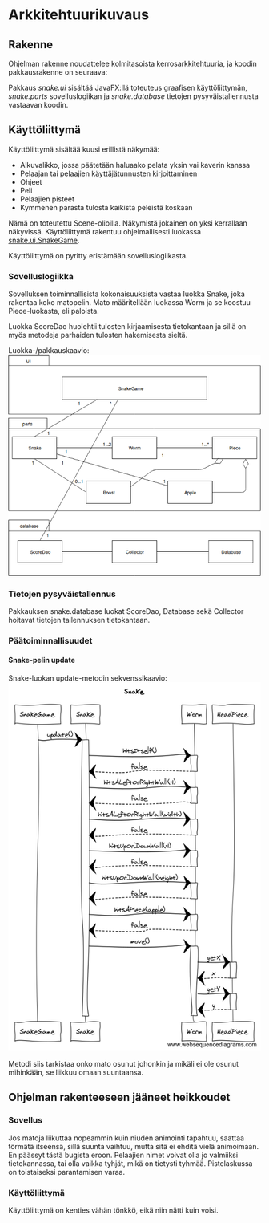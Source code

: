 # Arkkitehtuurikuvaus

## Rakenne
Ohjelman rakenne noudattelee kolmitasoista kerrosarkkitehtuuria, ja koodin pakkausrakenne on seuraava:

Pakkaus *snake.ui* sisältää JavaFX:llä toteuteus graafisen käyttöliittymän, *snake.parts* sovelluslogiikan ja *snake.database* tietojen pysyväistallennusta vastaavan koodin.

## Käyttöliittymä
Käyttöliittymä sisältää kuusi erillistä näkymää:
* Alkuvalikko, jossa päätetään haluaako pelata yksin vai kaverin kanssa
* Pelaajan tai pelaajien käyttäjätunnusten kirjoittaminen
* Ohjeet
* Peli
* Pelaajien pisteet
* Kymmenen parasta tulosta kaikista peleistä koskaan

Nämä on toteutettu Scene-olioilla. Näkymistä jokainen on yksi kerrallaan näkyvissä. Käyttöliittymä rakentuu ohjelmallisesti luokassa [snake.ui.SnakeGame](https://github.com/hallssus/omt-harjoitustyo/blob/master/Snake/src/main/java/snake/ui/SnakeGame.java).

Käyttöliittymä on pyritty eristämään sovelluslogiikasta.

### Sovelluslogiikka

Sovelluksen toiminnallisista kokonaisuuksista vastaa luokka Snake, joka rakentaa koko matopelin. Mato määritellään luokassa Worm ja se koostuu Piece-luokasta, eli paloista. 

Luokka ScoreDao huolehtii tulosten kirjaamisesta tietokantaan ja sillä on myös metodeja parhaiden tulosten hakemisesta sieltä.



Luokka-/pakkauskaavio:
![Luokkakaavio](https://github.com/hallssus/omt-harjoitustyo/blob/master/dokumentaatio/kuvat/pakettikaavio.png)

### Tietojen pysyväistallennus
Pakkauksen snake.database luokat ScoreDao, Database sekä Collector hoitavat tietojen tallennuksen tietokantaan. 


### Päätoiminnallisuudet

#### Snake-pelin update

Snake-luokan update-metodin sekvenssikaavio:
![Sekvenssikaavio](https://github.com/hallssus/omt-harjoitustyo/blob/master/dokumentaatio/kuvat/Snake.png)

Metodi siis tarkistaa onko mato osunut johonkin ja mikäli ei ole osunut mihinkään, se liikkuu omaan suuntaansa.


## Ohjelman rakenteeseen jääneet heikkoudet
### Sovellus
Jos matoja liikuttaa nopeammin kuin niuden animointi tapahtuu, saattaa törmätä itseensä, sillä suunta vaihtuu, mutta sitä ei ehditä vielä animoimaan. En päässyt tästä bugista eroon.
Pelaajien nimet voivat olla jo valmiiksi tietokannassa, tai olla vaikka tyhjät, mikä on tietysti tyhmää.
Pistelaskussa on toistaiseksi parantamisen varaa. 
### Käyttöliittymä
Käyttöliittymä on kenties vähän tönkkö, eikä niin nätti kuin voisi.
